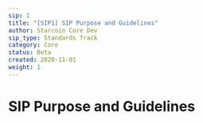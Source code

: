 ```yaml
---
sip: 1
title: "[SIP1] SIP Purpose and Guidelines"
author: Starcoin Core Dev
sip_type: Standards Track
category: Core
status: Beta
created: 2020-11-01
weight: 1
---
```


# SIP Purpose and Guidelines